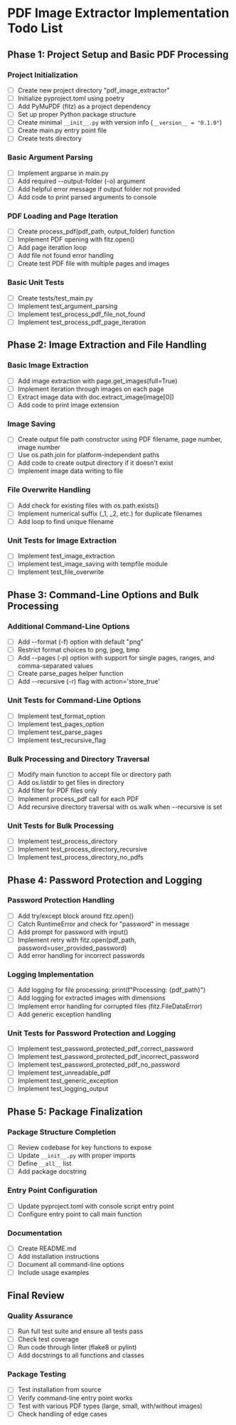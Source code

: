 # PDF Image Extractor Implementation Todo List

## Phase 1: Project Setup and Basic PDF Processing

### Project Initialization
- [ ] Create new project directory "pdf_image_extractor"
- [ ] Initialize pyproject.toml using poetry
- [ ] Add PyMuPDF (fitz) as a project dependency
- [ ] Set up proper Python package structure
- [ ] Create minimal `__init__.py` with version info (`__version__ = "0.1.0"`)
- [ ] Create main.py entry point file
- [ ] Create tests directory

### Basic Argument Parsing
- [ ] Implement argparse in main.py
- [ ] Add required --output-folder (-o) argument
- [ ] Add helpful error message if output folder not provided
- [ ] Add code to print parsed arguments to console

### PDF Loading and Page Iteration
- [ ] Create process_pdf(pdf_path, output_folder) function
- [ ] Implement PDF opening with fitz.open()
- [ ] Add page iteration loop
- [ ] Add file not found error handling
- [ ] Create test PDF file with multiple pages and images

### Basic Unit Tests
- [ ] Create tests/test_main.py
- [ ] Implement test_argument_parsing
- [ ] Implement test_process_pdf_file_not_found
- [ ] Implement test_process_pdf_page_iteration

## Phase 2: Image Extraction and File Handling

### Basic Image Extraction
- [ ] Add image extraction with page.get_images(full=True)
- [ ] Implement iteration through images on each page
- [ ] Extract image data with doc.extract_image(image[0])
- [ ] Add code to print image extension

### Image Saving
- [ ] Create output file path constructor using PDF filename, page number, image number
- [ ] Use os.path.join for platform-independent paths
- [ ] Add code to create output directory if it doesn't exist
- [ ] Implement image data writing to file

### File Overwrite Handling
- [ ] Add check for existing files with os.path.exists()
- [ ] Implement numerical suffix (_1, _2, etc.) for duplicate filenames
- [ ] Add loop to find unique filename

### Unit Tests for Image Extraction
- [ ] Implement test_image_extraction
- [ ] Implement test_image_saving with tempfile module
- [ ] Implement test_file_overwrite

## Phase 3: Command-Line Options and Bulk Processing

### Additional Command-Line Options
- [ ] Add --format (-f) option with default "png"
- [ ] Restrict format choices to png, jpeg, bmp
- [ ] Add --pages (-p) option with support for single pages, ranges, and comma-separated values
- [ ] Create parse_pages helper function
- [ ] Add --recursive (-r) flag with action='store_true'

### Unit Tests for Command-Line Options
- [ ] Implement test_format_option
- [ ] Implement test_pages_option
- [ ] Implement test_parse_pages
- [ ] Implement test_recursive_flag

### Bulk Processing and Directory Traversal
- [ ] Modify main function to accept file or directory path
- [ ] Add os.listdir to get files in directory
- [ ] Add filter for PDF files only
- [ ] Implement process_pdf call for each PDF
- [ ] Add recursive directory traversal with os.walk when --recursive is set

### Unit Tests for Bulk Processing
- [ ] Implement test_process_directory
- [ ] Implement test_process_directory_recursive
- [ ] Implement test_process_directory_no_pdfs

## Phase 4: Password Protection and Logging

### Password Protection Handling
- [ ] Add try/except block around fitz.open()
- [ ] Catch RuntimeError and check for "password" in message
- [ ] Add prompt for password with input()
- [ ] Implement retry with fitz.open(pdf_path, password=user_provided_password)
- [ ] Add error handling for incorrect passwords

### Logging Implementation
- [ ] Add logging for file processing: print(f"Processing: {pdf_path}")
- [ ] Add logging for extracted images with dimensions
- [ ] Implement error handling for corrupted files (fitz.FileDataError)
- [ ] Add generic exception handling

### Unit Tests for Password Protection and Logging
- [ ] Implement test_password_protected_pdf_correct_password
- [ ] Implement test_password_protected_pdf_incorrect_password
- [ ] Implement test_password_protected_pdf_no_password
- [ ] Implement test_unreadable_pdf
- [ ] Implement test_generic_exception
- [ ] Implement test_logging_output

## Phase 5: Package Finalization

### Package Structure Completion
- [ ] Review codebase for key functions to expose
- [ ] Update `__init__.py` with proper imports
- [ ] Define `__all__` list
- [ ] Add package docstring

### Entry Point Configuration
- [ ] Update pyproject.toml with console script entry point
- [ ] Configure entry point to call main function

### Documentation
- [ ] Create README.md
- [ ] Add installation instructions
- [ ] Document all command-line options
- [ ] Include usage examples

## Final Review

### Quality Assurance
- [ ] Run full test suite and ensure all tests pass
- [ ] Check test coverage
- [ ] Run code through linter (flake8 or pylint)
- [ ] Add docstrings to all functions and classes

### Package Testing
- [ ] Test installation from source
- [ ] Verify command-line entry point works
- [ ] Test with various PDF types (large, small, with/without images)
- [ ] Check handling of edge cases